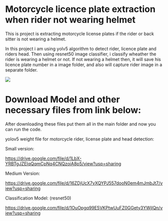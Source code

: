 # Motorcycle licence plate extraction when rider not wearing helmet 
This is project is extracting motorcycle license plates if the rider or back sitter is not wearing a helmet.

In this project i am using yolv5 algorithm to detect rider, licence plate and riders head. Then using resnet50 image classifier, i classify wheather the rider is wearing a helmet or not. If not wearing a helmet then, it will save his licence plate number in a image folder, and also will capture rider image in a separate folder.

<img
src="./bike_gif.gif"
/>



# Download Model and other necessary files from link below:
After downloading these files put them all in the main folder and now you can run the code.


yolov5 weight file for motorcycle rider, license plate and head detection: 

Small version:

https://drive.google.com/file/d/1LbX-YRBTgJZEIqQqmCpNq4CNQzoiA8p5/view?usp=sharing


Medium Version:

https://drive.google.com/file/d/16ZDjUcX7vXQYPJ557dooN0em4mJmbJt7/view?usp=sharing

Classification Model: (resnet50)

https://drive.google.com/file/d/1OuOpgq99E5VKPtwUuFZ0GGety3YWjIQn/view?usp=sharing






